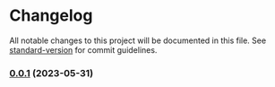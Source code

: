 # Changelog

All notable changes to this project will be documented in this file. See [standard-version](https://github.com/conventional-changelog/standard-version) for commit guidelines.

### [0.0.1](https://github.com/thiagoadsix/zth-serverless-nodejs-typescript-journey/compare/v0.1.2...v0.0.1) (2023-05-31)
